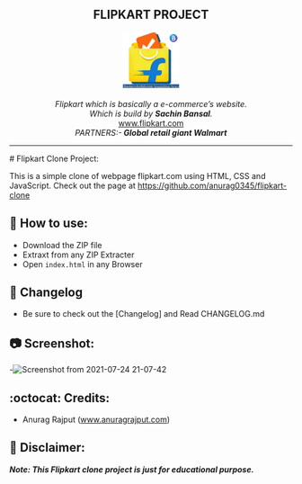 <h2 align="center">FLIPKART PROJECT </h2>
<p align="center">
<img src="assets/flipi.png" alt="flipkart" height="100" width="100" ><br><br>
<i>
Flipkart which is basically a e-commerce’s website.<br> Which is build by <strong>Sachin Bansal</strong>.
</i><br>
<a href="https://www.flipkart.com">www.flipkart.com</a><br>
<i>PARTNERS:-<strong>
Global retail giant Walmart 
</strong></i>
</p>
<hr>
# Flipkart Clone Project:

This is a simple clone of webpage flipkart.com using HTML, CSS and JavaScript. Check out the page at
https://github.com/anurag0345/flipkart-clone

## :page_facing_up: How to use:

- Download the ZIP file
- Extraxt from any ZIP Extracter
- Open `index.html` in any Browser

## :scroll: Changelog

- Be sure to check out the [Changelog] and Read CHANGELOG.md

## :camera: Screenshot:

-![Screenshot from 2021-07-24 21-07-42](https://user-images.githubusercontent.com/68471938/126873644-d9aec2ef-1ba8-4348-9b6f-a1c9ee7322d0.png)

## :octocat: Credits:

- Anurag Rajput (www.anuragrajput.com)

## :memo: Disclaimer:

**_Note: This Flipkart clone project is just for educational purpose._**





